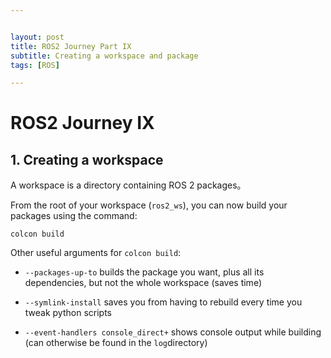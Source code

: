```yaml
---


layout: post
title: ROS2 Journey Part IX
subtitle: Creating a workspace and package
tags: [ROS]

---
```


<head>
    <script src="https://cdn.mathjax.org/mathjax/latest/MathJax.js?config=TeX-AMS-MML_HTMLorMML" type="text/javascript"></script>
    <script type="text/x-mathjax-config">
        MathJax.Hub.Config({
            tex2jax: {
            skipTags: ['script', 'noscript', 'style', 'textarea', 'pre'],
            inlineMath: [['$','$']]
            }
        });
    </script>
</head>


# ROS2 Journey IX



## 1. Creating a workspace

A workspace is a directory containing ROS 2 packages。

From the root of your workspace (`ros2_ws`), you can now build your packages using the command:

```
colcon build
```

Other useful arguments for `colcon build`:

- `--packages-up-to` builds the package you want, plus all its dependencies, but not the whole workspace (saves time)

- `--symlink-install` saves you from having to rebuild every time you tweak python scripts

- `--event-handlers console_direct+` shows console output while building (can otherwise be found in the `log`directory)

  
